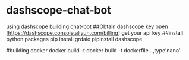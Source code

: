 # dashscope-chat-bot
using dashscope building chat-bot
##Obtain dashscope key
open [https://dashscope.console.aliyun.com/billing] get your api key
##install python packages
pip install grdaio 
pipinstall dashscope

#building docker
docker build -t docker build -t dockerfile . ,type'nano'
